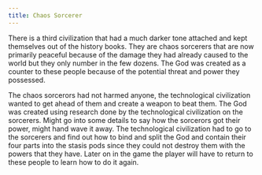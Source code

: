 ```yaml
---
title: Chaos Sorcerer
---
```


There is a third civilization that had a much darker tone attached and kept themselves out of the history books.
They are chaos sorcerers that are now primarily peaceful because of the damage they had already caused to the world but they only number in the few dozens.
The God was created as a counter to these people because of the potential threat and power they possessed.

The chaos sorcerors had not harmed anyone, the technological civilization wanted to get ahead of them and create a weapon to beat them.
The God was created using research done by the technological civilization on the sorcerers.
Might go into some details to say how the sorcerors got their power, might hand wave it away.
The technological civilization had to go to the sorcerers and find out how to bind and split the God and contain their four parts into the stasis pods since they could not destroy them with the powers that they have.
Later on in the game the player will have to return to these people to learn how to do it again.
